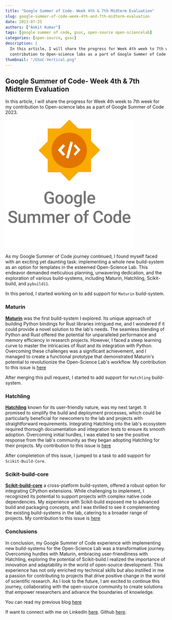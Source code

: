 ```yaml
---
title: "Google Summer of Code- Week 4th & 7th Midterm Evaluation"
slug: google-summer-of-code-week-4th-and-7th-midterm-evaluation
date: 2023-07-25
authors: ["Ankit Kumar"]
tags: [google summer of code, gsoc, open-source open-sciencelab]
categories: [open-source, gsoc]
description: |
  In this article, I will share the progress for Week 4th week to 7th week for my
  contribution to Open-science labs as a part of Google Summer of Code 2023.
thumbnail: "/GSoC-Vertical.png"
---
```


## Google Summer of Code- Week 4th & 7th Midterm Evaluation

In this article, I will share the progress for Week 4th week to 7th week for my
contribution to Open-science labs as a part of Google Summer of Code 2023.

 <img src="GSoC-Vertical.png" width="400">

As my Google Summer of Code journey continued, I found myself faced with an
exciting yet daunting task: implementing a whole new build-system as an option
for templates in the esteemed Open-Science Lab. This endeavor demanded
meticulous planning, unwavering dedication, and the exploration of various
build-systems, including Maturin, Hatchling, Scikit-build, and `pybuild11`.

In this period, I started working on to add support for `Maturin` build-system.

### Maturin

[**Maturin**]() was the first build-system I explored. Its unique approach of
building Python bindings for Rust libraries intrigued me, and I wondered if it
could provide a novel solution to the lab's needs. The seamless blending of
Python and Rust offered the potential for unparalleled performance and memory
efficiency in research projects. However, I faced a steep learning curve to
master the intricacies of Rust and its integration with Python. Overcoming these
challenges was a significant achievement, and I managed to create a functional
prototype that demonstrated Maturin's potential to revolutionize the
Open-Science Lab's workflow. My contribution to this issue is
[here](https://github.com/osl-incubator/scicookie/pull/152)

After merging this pull request, I started to add support for `Hatchling`
build-system.

### Hatchling

[**Hatchling**]() known for its user-friendly nature, was my next target. It
promised to simplify the build and deployment processes, which could be
particularly beneficial for newcomers to the lab and projects with
straightforward requirements. Integrating Hatchling into the lab's ecosystem
required thorough documentation and integration tests to ensure its smooth
adoption. Overcoming initial hurdles, I was elated to see the positive response
from the lab's community as they began adopting Hatchling for their projects. My
contribution to this issue is
[here](https://github.com/osl-incubator/scicookie/pull/144)

After completetion of this issue, I jumped to a task to add support for
`Scikit-Build-Core`.

### Scikit-build-core

[**Scikit-build-core**]() a cross-platform build-system, offered a robust option
for integrating CPython extensions. While challenging to implement, I recognized
its potential to support projects with complex native code dependencies. My
experience with Scikit-build exposed me to advanced build and packaging
concepts, and I was thrilled to see it complementing the existing build-systems
in the lab, catering to a broader range of projects. My contribution to this
issue is [here](https://github.com/osl-incubator/scicookie/pull/161)

### Conclusions

In conclusion, my Google Summer of Code experience with implementing new
build-systems for the Open-Science Lab was a transformative journey. Overcoming
hurdles with Maturin, embracing user-friendliness with Hatchling, exploring the
potential of Scikit-build.I realized the importance of innovation and
adaptability in the world of open-source development. This experience has not
only enriched my technical skills but also instilled in me a passion for
contributing to projects that drive positive change in the world of scientific
research. As I look to the future, I am excited to continue this journey,
collaborating with the open-source community to create solutions that empower
researchers and advance the boundaries of knowledge.

You can read my previous blog [here](https://medium.com/@ayeankit)

If want to connect with me on LinkedIn
[here](https://www.linkedin.com/in/ayeankit/). Github
[here](https://github.com/ayeankit).

